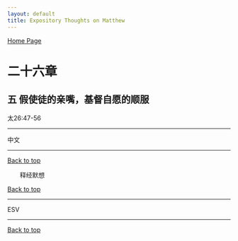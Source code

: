 ```yaml
---
layout: default
title: Expository Thoughts on Matthew
---
```

[ Home Page ]({{site.baseurl}}/index) <br>

<a name="0"></a>
# 二十六章 

## 五 假使徒的亲嘴，基督自愿的顺服

太26:47-56

***

中文<br>

***

[Back to top](#0)

&emsp;&emsp;释经默想

[Back to top](#0)

***

ESV

***

[Back to top](#0)
